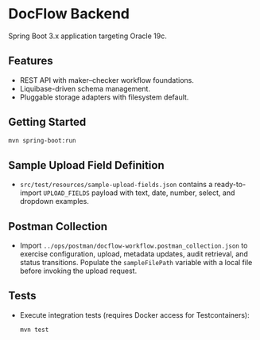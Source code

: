 # DocFlow Backend

Spring Boot 3.x application targeting Oracle 19c.

## Features
- REST API with maker–checker workflow foundations.
- Liquibase-driven schema management.
- Pluggable storage adapters with filesystem default.

## Getting Started
```bash
mvn spring-boot:run
```

## Sample Upload Field Definition
- `src/test/resources/sample-upload-fields.json` contains a ready-to-import `UPLOAD_FIELDS` payload with text, date, number, select, and dropdown examples.

## Postman Collection
- Import `../ops/postman/docflow-workflow.postman_collection.json` to exercise configuration, upload, metadata updates, audit retrieval, and status transitions. Populate the `sampleFilePath` variable with a local file before invoking the upload request.

## Tests
- Execute integration tests (requires Docker access for Testcontainers):
  ```bash
  mvn test
  ```
